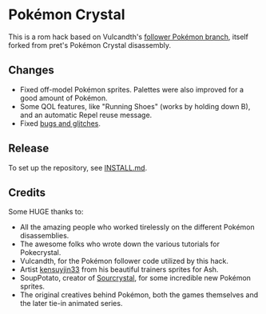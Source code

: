 # Pokémon Crystal

This is a rom hack based on Vulcandth's [follower Pokémon branch](https://github.com/fellowship-of-the-roms/pokecrystal/tree/follow-mons), itself forked from pret's Pokémon Crystal disassembly.

## Changes
* Fixed off-model Pokémon sprites. Palettes were also improved for a good amount of Pokémon.
* Some QOL features, like "Running Shoes" (works by holding down B), and an automatic Repel reuse message.
* Fixed [bugs and glitches](https://github.com/pret/pokecrystal/blob/master/docs/bugs_and_glitches.md).

## Release
To set up the repository, see [INSTALL.md](INSTALL.md).

## Credits
Some HUGE thanks to:
* All the amazing people who worked tirelessly on the different Pokémon disassemblies.
* The awesome folks who wrote down the various tutorials for Pokecrystal.
* Vulcandth, for the Pokémon follower code utilized by this hack.
* Artist [kensuyjin33](https://www.deviantart.com/kensuyjin33) from his beautiful trainers sprites for Ash.
* SoupPotato, creator of [Sourcrystal](https://github.com/SoupPotato/Sourcrystal), for some incredible new Pokémon sprites.
* The original creatives behind Pokémon, both the games themselves and the later tie-in animated series.
